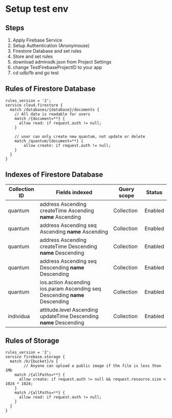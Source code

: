# Setup test env

## Steps

1. Apply Firebase Service
2. Setup Authentication (Anonymouse)
3. Firestore Database and set rules
4. Store and set rules
5. download adminsdk.json from Project Settings
6. change TestFirebaseProjectID to your app
7. cd udb/fb and go test


## Rules of Firestore Database
```
rules_version = '2';
service cloud.firestore {
  match /databases/{database}/documents {
  	// All data is readable for users
    match /{document=**} {
      allow read: if request.auth != null;
    }
    
    // user can only create new quantum, not update or delete
    match /quantum/{document=**} {
    	allow create: if request.auth != null;
    }
  }
}
```

## Indexes of Firestore Database

| Collection ID |	Fields indexed | Query scope | Status |
|---------------|----------------|-------------|--------|
| quantum |	address Ascending createTime Ascending __name__ Ascending	| Collection | Enabled	|
| quantum	| address Ascending seq Ascending __name__ Ascending	| Collection | Enabled	|
| quantum	| address Ascending createTime Descending __name__ Descending	| Collection | Enabled	|
| quantum	| address Ascending seq Descending __name__ Descending	| Collection	|	Enabled	|
| quantum	| ios.action Ascending ios.param Ascending seq Descending __name__ Descending	| Collection	|	Enabled	|
| individua | attitude.level Ascending updateTime Descending __name__ Descending | Collection | Enabled |


## Rules of Storage
```
rules_version = '2';
service firebase.storage {
  match /b/{bucket}/o {
		// Anyone can upload a public image if the file is less than 1Mb
    match /{allPaths=**} {
      allow create: if request.auth != null && request.resource.size < 1024 * 1024;
    }
    match /{allPaths=**} {
      allow read: if request.auth != null;
    }
  }
}
```
